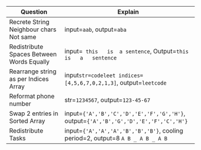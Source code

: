 |Question|Explain|
|---|---|
|Recrete String Neighbour chars Not same|input=`aab`, output=`aba`|
|Redistribute Spaces Between Words Equally|input=`  this   is  a sentence `, Output=`this   is   a   sentence`|
|Rearrange string as per Indices Array|input`str=codeleet indices=[4,5,6,7,0,2,1,3]`, output=`leetcode`|
|Reformat phone number|str=`1234567`, output=`123-45-67`|
|Swap 2 entries in Sorted Array|input=`{'A','B','C','D','E','F','G','H'}`, output=`{'A','B','G','D','E','F','C','H'}`|
|Redistribute Tasks|input=`{'A','A','A','B','B','B'}`, cooling period=2, output=8 `A B _ A B _ A B`|
